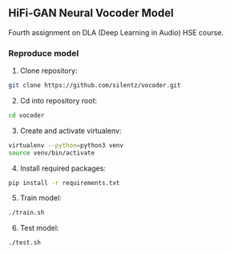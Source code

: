 ## HiFi-GAN Neural Vocoder Model

Fourth assignment on DLA (Deep Learning in Audio) HSE course.

### Reproduce model

1. Clone repository:
```bash
git clone https://github.com/silentz/vocoder.git
```

2. Cd into repository root:
```bash
cd vocoder
```

3. Create and activate virtualenv:
```bash
virtualenv --python=python3 venv
source venv/bin/activate
```

4. Install required packages:
```bash
pip install -r requirements.txt
```

5. Train model:
```bash
./train.sh
```

6. Test model:
```bash
./test.sh
```
